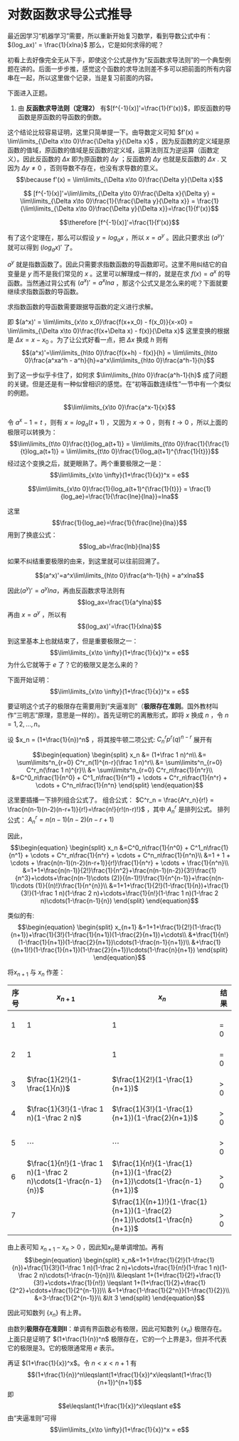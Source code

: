 # 对数函数求导公式推导

最近因学习“机器学习”需要，所以重新开始复习数学，看到导数公式中有： $(log_ax)' = \frac{1}{xlna}$
那么，它是如何求得的呢？

初看上去好像完全无从下手，即使这个公式是作为“反函数求导法则”的一个典型例题在讲的。后面一步步推，感觉这个函数的求导法则差不多可以把前面的所有内容串在一起，所以这里做个记录，当是复习前面的内容。

下面进入正题。

1. 由 **反函数求导法则（定理2）** 有$[f^{-1}(x)]'=\frac{1}{f'(x)}$，即反函数的导函数是原函数的导函数的倒数。

这个结论比较容易证明，这里只简单提一下。由导数定义可知 $f'(x) = \lim\limits_{\Delta x\to 0}\frac{\Delta y}{\Delta x}$ ，因为反函数的定义域是原函数的值域，原函数的值域是反函数的定义域，运算法则互为逆运算（函数定义）。因此反函数的 $\Delta x$ 即为原函数的 $\Delta y$ ；反函数的 $\Delta y$ 也就是反函数的 $\Delta x$ . 又因为 $\Delta y \neq 0$ ，否则导数不存在，也没有求导数的意义。 $$\because f'(x) = \lim\limits_{\Delta x\to 0}\frac{\Delta y}{\Delta x}$$

$$ [f^{-1}(x)]'=\lim\limits_{\Delta y\to 0}\frac{\Delta x}{\Delta y} = \lim\limits_{\Delta x\to 0}\frac{1}{\frac{\Delta y}{\Delta x}} = \frac{1}{\lim\limits_{\Delta x\to 0}\frac{\Delta y}{\Delta x}}=\frac{1}{f'(x)}$$

$$\therefore [f^{-1}(x)]'=\frac{1}{f'(x)}$$

有了这个定理在，那么可以假设 $y=log_ax$ ，所以 $x=a^y$ 。因此只要求出 $(a^y)'$ 就可以得到 $(log_ax)'$ 了。

$a^y$ 就是指数函数了。因此只需要求指数函数的导函数即可。这里不用纠结它的自变量是 $y$ 而不是我们常见的 $x$ 。这里可以解理成一样的，就是在求 $f(x)=a^x$ 的导函数。当然通过背公式有 $(a^x)'=a^xlna$ ，那这个公式又是怎么来的呢？下面就要继续求指数函数的导函数。

求指数函数的导函数需要跟据导函数的定义进行求解。

即 $(a^x)' = \lim\limits_{x\to x_0}\frac{f(x+x_0) - f(x_0)}{x-x0} = \lim\limits_{\Delta x\to 0}\frac{f(x+\Delta x) - f(x)}{\Delta x}$ 这里变换的根据是 $\Delta x = x - x_0$ 。为了让公式好看一点，把 $\Delta x$ 换成 $h$ 则有 $$(a^x)'=\lim\limits_{h\to 0}\frac{f(x+h) - f(x)}{h} = \lim\limits_{h\to 0}\frac{a^xa^h - a^h}{h}=a^x\lim\limits_{h\to 0}\frac{a^h-1}{h}$$

到了这一步似乎卡住了，如何求 $\lim\limits_{h\to 0}\frac{a^h-1}{h}$ 成了问题的关键。但是还是有一种似曾相识的感觉。在“初等函数连续性”一节中有一个类似的例题。

$$\lim\limits_{x\to 0}\frac{a^x-1}{x}$$

令 $a^x-1 = t$ ，则有 $x=log_a(t+1)$ ，又因为 $x\to 0$ ，则有 $t\to 0$ ，所以上面的极限可以转换为：
$$\lim\limits_{t\to 0}\frac{t}{log_a(t+1)} = \lim\limits_{t\to 0}\frac{1}{\frac{1}{t}log_a(t+1)} = \lim\limits_{t\to 0}\frac{1}{log_a(t+1)^{\frac{1}{t}}}$$
经过这个变换之后，就更眼熟了。两个重要极限之一是：
$$\lim\limits_{x\to \infty}(1+\frac{1}{x})^x = e$$

$$\lim\limits_{x\to 0}\frac{1}{log_a(t+1)^{\frac{1}{t}}} = \frac{1}{log_ae}=\frac{1}{\frac{lne}{lna}}=lna$$

这里
$$\frac{1}{log_ae}=\frac{1}{\frac{lne}{lna}}$$ 用到了换底公式：$$log_ab=\frac{lnb}{lna}$$

如果不纠结重要极限的由来，到这里就可以往前回溯了。

$$(a^x)'=a^x\lim\limits_{h\to 0}\frac{a^h-1}{h} = a^xlna$$

因此$(a^y)'=a^ylna$，再由反函数求导法则有 $$log_ax=\frac{1}{a^ylna}$$ 再由 $x=a^y$ ，所以有 $$(log_ax)'=\frac{1}{xlna}$$

到这里基本上也就结束了，但是重要极限之一：
$$\lim\limits_{x\to \infty}(1+\frac{1}{x})^x = e$$
为什么它就等于 $e$ 了？它的极限又是怎么来的？

下面开始证明：$$\lim\limits_{x\to \infty}(1+\frac{1}{x})^x = e$$

要证明这个式子的极限存在需要用到“夹逼准则”（**极限存在准则**。国外教材叫作“三明志”原理，意思是一样的）。首先证明它的离散形式，即将 $x$ 换成 $n$ ，令 $n = 1,2,\dots,n$。

设 $x_n = (1+\frac{1}{n})^n$ ，将其按牛顿二项公式: $C^r_np^r(q)^{n-r}$ 展开有

$$\begin{equation}
\begin{split}
x_n &= (1+\frac 1 n)^n\\
  &= \sum\limits^n_{r=0} C^r_n(1)^{n-r}(\frac 1 n)^r\\
  &= \sum\limits^n_{r=0} C^r_n(\frac 1 n)^{r}\\
  &= \sum\limits^n_{r=0} C^r_n\frac{1}{n^r}\\
  &=C^0_n\frac{1}{n^0} + C^1_n\frac{1}{n^1} + \cdots + C^r_n\frac{1}{n^r} + \cdots + C^n_n\frac{1}{n^n}
\end{split}
\end{equation}$$

这里要插播一下排列组合公式了。
组合公式： $C^r_n = \frac{A^r_n}{r!} = \frac{n(n-1)(n-2)(n-r+1)}{r!}=\frac{n!}{r!(n-r)!}$ ，其中 $A^r_n$ 是排列公式。
排列公式： $A^r_n = n(n-1)(n-2)(n-r+1)$

因此，
$$\begin{equation}
\begin{split}
x_n &=C^0_n\frac{1}{n^0} + C^1_n\frac{1}{n^1} + \cdots + C^r_n\frac{1}{n^r} + \cdots + C^n_n\frac{1}{n^n}\\
&=1 + 1 + \cdots + \frac{n(n-1)(n-2)(n-r+1)}{r!}\frac{1}{n^r} + \cdots + \frac{1}{n^n}\\
&=1+1+\frac{n(n-1)}{2!}\frac{1}{n^2}+\frac{n(n-1)(n-2)}{3!}\frac{1}{n^3}+\cdots+\frac{n(n-1)\cdots (2)}{(n-1)!}\frac{1}{n^{n-1}}+\frac{n(n-1)\cdots (1)}{(n)!}\frac{1}{n^{n}}\\
&=1+1+\frac{1}{2!}(1-\frac{1}{n})+\frac{1}{3!}(1-\frac 1 n)(1-\frac 2 n)+\cdots+\frac{1}{n!}(1-\frac 1 n)(1-\frac 2 n)\cdots(1-\frac{n-1}{n})
\end{split}
\end{equation}$$

类似的有:
$$\begin{equation}
\begin{split}
x_{n+1} &=1+1+\frac{1}{2!}(1-\frac{1}{n+1})+\frac{1}{3!}(1-\frac{1}{n+1})(1-\frac{2}{n+1})+\cdots\\
&+\frac{1}{n!}(1-\frac{1}{n+1})(1-\frac{2}{n+1})\cdots(1-\frac{n-1}{n+1})\\
&+\frac{1}{(n+1)!}(1-\frac{1}{n+1})(1-\frac{2}{n+1})\cdots(1-\frac{n}{n+1})
\end{split}
\end{equation}$$

将$x_{n+1}$ 与 $x_n$ 作差：

|序号|$x_{n+1}$|$x_n$|结果|
|---|---|---|---|
|1|1|1|$=0$|
|2|1|1|$=0$|
|3|$\frac{1}{2!}(1-\frac{1}{n})$|$\frac{1}{2!}(1-\frac{1}{n+1})$|$\gt0$|
|4|$\frac{1}{3!}(1-\frac 1 n)(1-\frac 2 n)$|$\frac{1}{3!}(1-\frac{1}{n+1})(1-\frac{2}{n+1})$|$\gt0$|
|5|$\cdots$|$\cdots$|$\gt 0$|
|6|$\frac{1}{n!}(1-\frac 1 n)(1-\frac 2 n)\cdots(1-\frac{n-1}{n})$|$\frac{1}{n!}(1-\frac{1}{n+1})(1-\frac{2}{n+1})\cdots(1-\frac{n-1}{n+1})$|$\gt 0$|
|7||$\frac{1}{(n+1)!}(1-\frac{1}{n+1})(1-\frac{2}{n+1})\cdots(1-\frac{n}{n+1})$|$\gt 0$|

由上表可知 $x_{n+1}-x_n \gt 0$ ，因此知$x_n$是单调增加。再有
$$\begin{equation}
\begin{split}
x_n&=1+1+\frac{1}{2!}(1-\frac{1}{n})+\frac{1}{3!}(1-\frac 1 n)(1-\frac 2 n)+\cdots+\frac{1}{n!}(1-\frac 1 n)(1-\frac 2 n)\cdots(1-\frac{n-1}{n})\\
&\leqslant 1+(1+\frac{1}{2!}+\frac{1}{3!}+\cdots+\frac{1}{n!}) \leqslant 1+(1+\frac{1}{2}+\frac{1}{2^2}+\cdots+\frac{1}{2^{n-1}})\\
&=1+\frac{1-\frac{1}{2^n}}{1-\frac{1}{2}}\\
&=3-\frac{1}{2^{n-1}}\\
&\lt 3
\end{split}
\end{equation}$$

因此可知数列 $\{x_n\}$ 有上界。

由数列**极限存在准则II**：单调有界函数必有极限，因此可知数列 $\{x_n\}$ 极限存在。上面只是证明了 $(1+\frac{1}{n})^n$ 极限存在，它的一个上界是3，但并不代表它的极限是3。它的极限通常用 $e$ 表示。

再证 $(1+\frac{1}{x})^x$。令 $n < x < n+1$ 有
$$(1+\frac{1}{n})^n\leqslant(1+\frac{1}{x})^x\leqslant(1+\frac{1}{n+1})^{n+1}$$
即
$$e\leqslant(1+\frac{1}{x})^x\leqslant e$$
由“夹逼准则”可得
$$\lim\limits_{x\to \infty}(1+\frac{1}{x})^x = e$$
